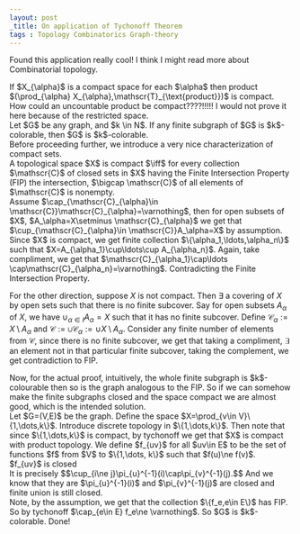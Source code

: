 ```yaml
---
layout: post
_title: On application of Tychonoff Theorem
tags : Topology Combinatorics Graph-theory  
---
```

Found this application really cool! I think I might read more about Combinatorial topology.
<div class="theorem">
 If $X_{\alpha}$ is a compact space for each $\alpha$ then product $(\prod_{\alpha} X_{\alpha},\mathscr{T}_{\text{product}})$ is compact. 
</div>
How could an uncountable product be compact????!!!!! I would not prove it here because of the restricted space.
<div class="problem">
Let $G$ be any graph, and $k \in N$. If any finite subgraph of $G$ is $k$-colorable, then $G$ is $k$-colorable.
</div>
Before proceeding further, we introduce a very nice characterization of compact sets. 
<div class="lemma">
 A topological space $X$ is compact $\iff$ for every collection $\mathscr{C}$ of closed sets in $X$ having the Finite Intersection Property (FIP) the intersection, $\bigcap \mathscr{C}$ of all elements of $\mathscr{C}$ is nonempty.
</div>
<div class="proof">
 Assume $\cap_{\mathscr{C}_{\alpha}\in \mathscr{C}}\mathscr{C}_{\alpha}=\varnothing$, then for open subsets of $X$,  $A_\alpha=X\setminus \mathscr{C}_{\alpha}$ we get that $\cup_{\mathscr{C}_{\alpha}\in \mathscr{C}}A_\alpha=X$ by assumption. Since $X$ is compact, we get finite collection $\{\alpha_1,\ldots,\alpha_n\}$ such that $X=A_{\alpha_1}\cup\ldots\cup A_{\alpha_n}$. Again, take compliment, we get that $\mathscr{C}_{\alpha_1}\cap\ldots \cap\mathscr{C}_{\alpha_n}=\varnothing$. Contradicting the Finite Intersection Property. 

 For the other direction, suppose $X$ is not compact. Then $\exists$ a covering of $X$ by open sets such that there is no finite subcover. Say for open subsets $A_\alpha$ of $X$, we have $\cup_{{\alpha}\in I}A_\alpha=X$ such that it has no finite subcover. Define $\mathscr{C}_{\alpha}:= X\setminus A_{\alpha}$ and $\mathscr{C}:=\cup\mathscr{C}_{\alpha}:= \cup X\setminus A_{\alpha}$. 
 Consider any finite number of elements from $\mathscr{C}$, since there is no finite subcover, we get that taking a compliment, $\exists$ an element not in that particular finite subcover, taking the complement, we get contradiction to FIP. 
</div>
Now, for the actual proof, intuitively, the whole finite subgraph is $k$-colourable then so is the graph analogous to the FIP. So if we can somehow make the finite subgraphs closed and the space compact we are almost good, which is the intended solution. 
<div class="proof">
 Let $G=(V,E)$ be the graph. Define the space $X=\prod_{v\in V}\{1,\dots,k\}$. Introduce discrete topology in $\{1,\dots,k\}$. Then note that since $\{1,\dots,k\}$ is compact, by tychonoff we get that $X$ is compact with product topology. 
 We define $f_{uv}$ for all $uv\in E$ to be the set of functions $f$ from $V$  to $\{1,\dots, k\}$ such that $f(u)\ne f(v)$. 
 <div class="claim">
  $f_{uv}$ is closed
 </div>
 <div class="proof">
 It is precisely $$\cup_{i\ne j}\pi_{u}^{-1}(i)\cap\pi_{v}^{-1}(j).$$ And we know that they are $\pi_{u}^{-1}(i)$ and $\pi_{v}^{-1}(j)$ are closed and finite union is still closed.
 </div>
 Note, by the assumption, we get that the collection $\{f_e,e\in E\}$ has FIP. So by tychonoff $\cap_{e\in E} f_e\ne \varnothing$. So $G$ is $k$-colorable. Done!
</div>

